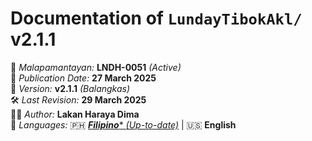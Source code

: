 
# Documentation of `LundayTibokAkl/` v2.1.1 

📜 *Malapamantayan:* **LNDH-0051** *(Active)*  
📅 *Publication Date:* **27 March 2025**  
🔢 *Version:* **v2.1.1** *(Balangkas)*  
🛠️ *Last Revision:* **29 March 2025**  
👨‍💻 *Author:* **Lakan Haraya Dima**  
📖 *Languages:*
🇵🇭 [***Filipino**** *(Up-to-date)*](README.md) | 🇺🇸 **English**  